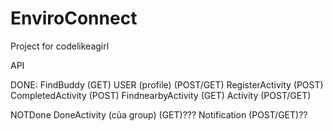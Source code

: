 # EnviroConnect

Project for codelikeagirl

API

DONE:
FindBuddy (GET)
USER (profile) (POST/GET)
RegisterActivity (POST)
CompletedActivity (POST)
FindnearbyActivity (GET)
Activity (POST/GET)

NOTDone
DoneActivity (của group) (GET)???
Notification (POST/GET)??
